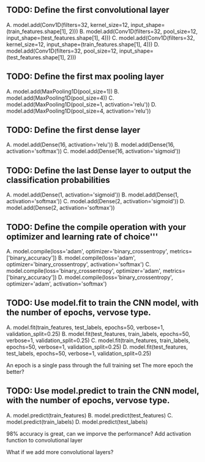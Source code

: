 ## TODO: Define the first convolutional layer

A. model.add(Conv1D(filters=32, kernel_size=12, input_shape=(train_features.shape[1], 2)))
B. model.add(Conv1D(filters=32, pool_size=12, input_shape=(test_features.shape[1], 4)))
C. model.add(Conv1D(filters=32, kernel_size=12, input_shape=(train_features.shape[1], 4)))
D. model.add(Conv1D(filters=32, pool_size=12, input_shape=(test_features.shape[1], 2)))

## TODO: Define the first max pooling layer

A. model.add(MaxPooling1D(pool_size=1))
B. model.add(MaxPooling1D(pool_size=4))
C. model.add(MaxPooling1D(pool_size=1, activation='relu'))
D. model.add(MaxPooling1D(pool_size=4, activation='relu'))
   
## TODO: Define the first dense layer

A. model.add(Dense(16, activation='relu'))
B. model.add(Dense(16, activation='softmax'))
C. model.add(Dense(16, activation='sigmoid'))
   
## TODO: Define the last Dense layer to output the classification probabilities

A. model.add(Dense(1, activation='sigmoid'))
B. model.add(Dense(1, activation='softmax'))
C. model.add(Dense(2, activation='sigmoid'))
D. model.add(Dense(2, activation='softmax'))


## TODO: Define the compile operation with your optimizer and learning rate of choice'''

A. model.compile(loss='adam', optimizer='binary_crossentropy', metrics=['binary_accuracy'])
B. model.compile(loss='adam', optimizer='binary_crossentropy', activation='softmax')
C. model.compile(loss='binary_crossentropy', optimizer='adam', metrics=['binary_accuracy'])
D. model.compile(loss='binary_crossentropy', optimizer='adam', activation='softmax')
   
## TODO: Use model.fit to train the CNN model, with the number of epochs, vervose type.

A. model.fit(train_features, test_labels, epochs=50, verbose=1, validation_split=0.25)
B. model.fit(test_features, train_labels, epochs=50, verbose=1, validation_split=0.25)
C. model.fit(train_features, train_labels, epochs=50, verbose=1, validation_split=0.25)
D. model.fit(test_features, test_labels, epochs=50, verbose=1, validation_split=0.25)

An epoch is a single pass through the full training set
The more epoch the better?

## TODO: Use model.predict to train the CNN model, with the number of epochs, vervose type.

A. model.predict(train_features)
B. model.predict(test_features)
C. model.predict(train_labels)
D. model.predict(test_labels)

98% accuracy is great, can we imporve the performance?
Add activation function to convolutional layer

What if we add more convolutional layers?